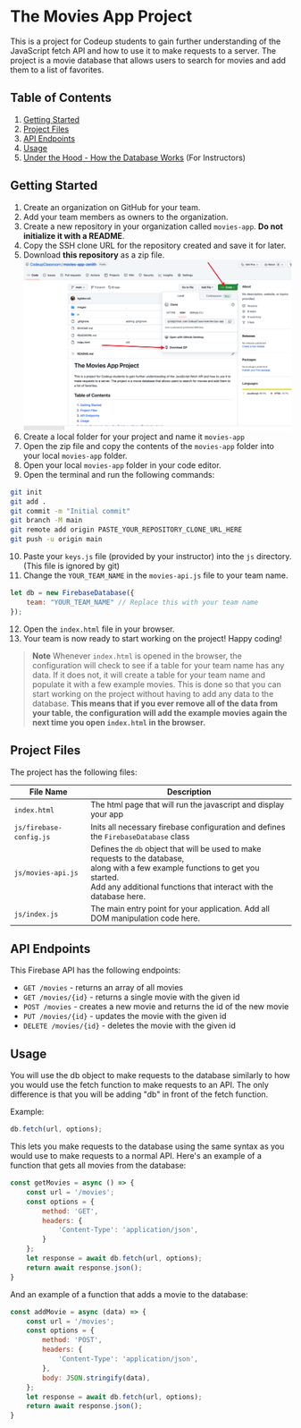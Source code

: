 # The Movies App Project

This is a project for Codeup students to gain further understanding of the JavaScript fetch API and how to use it to make requests to a server. The project is a movie database that allows users to search for movies and add them to a list of favorites.

## Table of Contents  
1. [Getting Started](#getting-started)
2. [Project Files](#project-files)
3. [API Endpoints](#firebase-endpoints)
4. [Usage](#usage)
5. [Under the Hood - How the Database Works](/READMORE.md) (For Instructors)


## Getting Started

1. Create an organization on GitHub for your team.
2. Add your team members as owners to the organization.
3. Create a new repository in your organization called `movies-app`. **Do not initialize it with a README**.
4. Copy the SSH clone URL for the repository created and save it for later.
5. Download **this repository** as a zip file.
[![Download Repo](images/download-repo.png)](images/download-repo.png)
6. Create a local folder for your project and name it `movies-app`
7. Open the zip file and copy the contents of the `movies-app` folder into your local `movies-app` folder.
8. Open your local `movies-app` folder in your code editor.
9. Open the terminal and run the following commands:
```bash
git init
git add .
git commit -m "Initial commit"
git branch -M main
git remote add origin PASTE_YOUR_REPOSITORY_CLONE_URL_HERE
git push -u origin main
```
10. Paste your `keys.js` file (provided by your instructor) into the `js` directory. (This file is ignored by git)
11. Change the `YOUR_TEAM_NAME` in the `movies-api.js` file to your team name.
```js 
let db = new FirebaseDatabase({
    team: "YOUR_TEAM_NAME" // Replace this with your team name
});
```
12. Open the `index.html` file in your browser.
13. Your team is now ready to start working on the project! Happy coding!

> **Note**
> Whenever `index.html` is opened in the browser, the configuration will check to see if a table for your team name has any data. If it does not, it will create a table for your team name and populate it with a few example movies. This is done so that you can start working on the project without having to add any data to the database. **This means that if you ever remove all of the data from your table, the configuration will add the example movies again the next time you open `index.html` in the browser.**

## Project Files

The project has the following files:

| File Name | Description |
| --- | --- |
| `index.html` | The html page that will run the javascript and display your app |
| `js/firebase-config.js` | Inits all necessary firebase configuration and defines the `FirebaseDatabase` class |
| `js/movies-api.js` | Defines the `db` object that will be used to make requests to the database, <br>along with a few example functions to get you started. <br>Add any additional functions that interact with the database here.  |
| `js/index.js` | The main entry point for your application. Add all DOM manipulation code here. |
## API Endpoints

This Firebase API has the following endpoints:

- `GET /movies` - returns an array of all movies
- `GET /movies/{id}` - returns a single movie with the given id
- `POST /movies` - creates a new movie and returns the id of the new movie
- `PUT /movies/{id}` - updates the movie with the given id
- `DELETE /movies/{id}` - deletes the movie with the given id
## Usage

You will use the db object to make requests to the database similarly to how you would use the fetch function to make requests to an API. The only difference is that you will be adding "db" in front of the fetch function.

Example:
```js
db.fetch(url, options);
```

This lets you make requests to the database using the same syntax as you would use to make requests to a normal API. Here's an example of a function that gets all movies from the database:

```js
const getMovies = async () => {
    const url = '/movies';
    const options = {
        method: 'GET',
        headers: {
            'Content-Type': 'application/json',
        }
    };
    let response = await db.fetch(url, options);
    return await response.json();
}
```
And an example of a function that adds a movie to the database:
```js
const addMovie = async (data) => {
    const url = '/movies';
    const options = {
        method: 'POST',
        headers: {
            'Content-Type': 'application/json',
        },
        body: JSON.stringify(data),
    };
    let response = await db.fetch(url, options);
    return await response.json();
}
```
